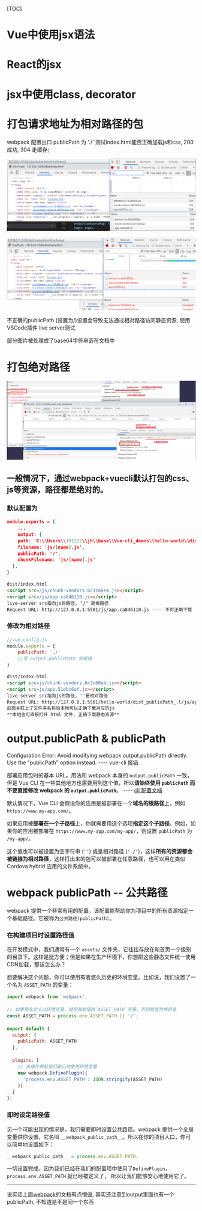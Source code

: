 [TOC]

# Vue中使用jsx语法



# React的jsx



# jsx中使用class, decorator







# 打包请求地址为相对路径的包

webpack 配置出口 publicPath 为 './' 测试index.html能否正确加载js和css, 200成功, 304 走缓存;

![image-20200408100950271](./imgs/image-20200408100950271.png)

![image-20200408102246430](./imgs/image-20200408102246430.png) 

不正确的publicPath (设置为/)设置会导致无法通过相对路径访问静态资源, 使用VSCode插件 live server测试

部分图片被处理成了base64字符串嵌在文档中



# 打包绝对路径

![image-20200415101021459](./imgs/image-20200415101021459.png)

## 一般情况下，通过webpack+vuecli默认打包的css、js等资源，路径都是绝对的。

### 默认配置为

```json
module.exports = {
    ...
    output: {
    path: 'C:\\Users\\191222\\jh\\base\\Vue-cli_demos\\hello-world\\dist',
    filename: 'js/[name].js',
    publicPath: '/',
    chunkFilename: 'js/[name].js'
  },
}
```

```html
dist/index.html
<script src=/js/chunk-vendors.6c3c68e4.js></script>
<script src=/js/app.ca846110.js></script>
live-server src指向js的路径, "/" 是根路径
Request URL: http://127.0.0.1:5501/js/app.ca846110.js ---- 不可正确下载
```

### 修改为相对路径

```js
//vue.config.js
module.exports = {
	publicPath: './'
    //写 output.publicPath 会报错
}
```
```html
dist/index.html
<script src=js/chunk-vendors.6c3c68e4.js></script>
<script src=js/app.51dbc6af.js></script>
live-server src指向js的路径, ''是相对路径
Request URL: http://127.0.0.1:5501/hello-world/dist_publicPath_.l/js/app.51dbc6af.js
前面关联上了文件夹名称后本地可以正确下载对应的js
**本地也可直接打开 html 文件, 正确下载静态资源**
```



# output.publicPath & publicPath

Configuration Error: Avoid modifying webpack output.publicPath directly. Use the "publicPath" option instead. ---- vue-cli 报错

部署应用包时的基本 URL。用法和 webpack 本身的 `output.publicPath` 一致，但是 Vue CLI 在一些其他地方也需要用到这个值，所以**请始终使用 `publicPath` 而不要直接修改 webpack 的 `output.publicPath`**。 ---- [cli 配置文档](https://cli.vuejs.org/zh/config/#publicpath)

默认情况下，Vue CLI 会假设你的应用是被部署在一个**域名的根路径**上，例如 `https://www.my-app.com/`。

如果应用被**部署在一个子路径**上，你就需要用这个选项**指定这个子路径**。例如，如果你的应用被部署在 `https://www.my-app.com/my-app/`，则设置 `publicPath` 为 `/my-app/`。

这个值也可以被设置为空字符串 (`''`) 或是相对路径 (`'./'`)，这样**所有的资源都会被链接为相对路径**，这样打出来的包可以被部署在任意路径，也可以用在类似 Cordova hybrid 应用的文件系统中。



# webpack publicPath -- 公共路径

webpack 提供一个非常有用的配置，该配置能帮助你为项目中的所有资源指定一个基础路径。它被称为`公共路径(publicPath)`。

### 在构建项目时设置路径值

在开发模式中，我们通常有一个 `assets/` 文件夹，它往往存放在和首页一个级别的目录下。这样是挺方便；但是如果在生产环境下，你想把这些静态文件统一使用CDN加载，那该怎么办？

想要解决这个问题，你可以使用有着悠久历史的环境变量。比如说，我们设置了一个名为 `ASSET_PATH` 的变量：

```js
import webpack from 'webpack';

// 如果预先定义过环境变量，就将其赋值给`ASSET_PATH`变量，否则赋值为根目录
const ASSET_PATH = process.env.ASSET_PATH || '/';

export default {
  output: {
    publicPath: ASSET_PATH
  },

  plugins: [
    // 该插件帮助我们安心地使用环境变量
    new webpack.DefinePlugin({
      'process.env.ASSET_PATH': JSON.stringify(ASSET_PATH)
    })
  ]
};
```

### 即时设定路径值

另一个可能出现的情况是，我们需要即时设置公共路径。webpack 提供一个全局变量供你设置，它名叫 `__webpack_public_path__`。所以在你的项目入口，你可以简单地设置如下：

```js
__webpack_public_path__ = process.env.ASSET_PATH;
```

一切设置完成。因为我们已经在我们的配置项中使用了`DefinePlugin`， `process.env.ASSET_PATH` 就已经被定义了， 所以让我们能够安心地使用它了。

------

说实话上面[webpack](https://www.webpackjs.com/guides/public-path/)的文档有点懵逼, 其实还注意到output里面也有一个publicPath, 不知道是不是同一个东西


